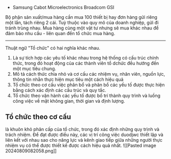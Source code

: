 - Samsung
Cabot Microelectronics
Broadcom
GSI

Bộ phận sản xuất/mua hàng cần mua 100 thiết bị hay đơn hàng gửi riêng một lần, tách riêng 2 cái. Tuỳ thuộc vào quy mô của doanh nghiệp, gửi đi tránh trùng nhau. 
Mua hàng cùng một vật tư nhưng sẽ mua khác nhau để đảm bảo nhu cầu - liên quan đến tổ chức mua hàng.
___
Thuật ngữ "Tổ chức" có hai nghĩa khác nhau.
1. Là sự tích hợp các yêu tố khác nhau trong hệ thống có cấu trúc chính thức, trong đó hoạt động của các thành viên tổ dchức đều hướng đến một mục tiêu chung.
2. Mô tả cách thức chia nhỏ và cơ cấu các nhiệm vụ, nhân viên, nguồn lực, thông tin nhằn thực hiện mục tiêu một cách hiệu quả
3. Tổ chức theo cơ cấu việc phân bổ và phân bổ các yếu tố được thực hiện bằng cách xác định các cấu trúc và quy tắc.
4. Tổ chức theo vận hành các yếu tố được bố trí thành quy trình và luồng công việc về mặt không gian, thời gian và định lượng.
## Tổ chức theo cơ cấu
là khuôn khỏ phân cấp của tổ chức, trong đó xác định những quy trình và trách nhiệm. Để đạt được điều này, các vị trí công việc duodjwc thiết lập và liên kết với nhau sao cho năng lực và kênh giao tiếp giữa những người thực nhiệm vụ có thể được thiết kế được cách hiệu quả nhất.
![[Pasted image 20240809082058.png]]
